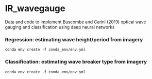 # IR_wavegauge
Data and code to implement Buscombe and Carini (2019) optical wave gauging and classification using deep neural networks

### Regression: estimating wave height/period from imagery

```
conda env create -f conda_env/env.yml
```


### Classification: estimating wave breaker type from imagery

```
conda env create -f conda_env/env.yml
```

